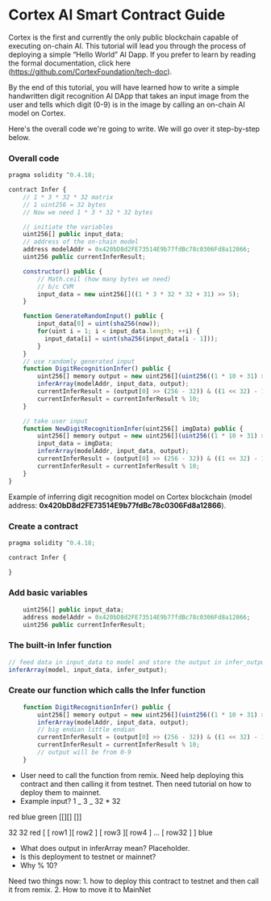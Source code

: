 # Cortex AI Smart Contract Guide

Cortex is the first and currently the only public blockchain capable of executing on-chain AI. This tutorial will lead you through the process of deploying a simple “Hello World” AI Dapp. If you prefer to learn by reading the formal documentation, click here (https://github.com/CortexFoundation/tech-doc).

By the end of this tutorial, you will have learned how to write a simple handwritten digit recognition AI DApp that takes an input image from the user and tells which digit (0-9) is in the image by calling an on-chain AI model on Cortex.

Here's the overall code we're going to write. We will go over it step-by-step below.

### Overall code

```javascript
pragma solidity ^0.4.18;

contract Infer {
    // 1 * 3 * 32 * 32 matrix
    // 1 uint256 = 32 bytes
    // Now we need 1 * 3 * 32 * 32 bytes

    // initiate the variables
    uint256[] public input_data;
    // address of the on-chain model
    address modelAddr = 0x420bD8d2FE73514E9b77fdBc78c0306Fd8a12866;
    uint256 public currentInferResult;

    constructor() public {
        // Math.ceil (how many bytes we need)
        // b/c CVM
        input_data = new uint256[]((1 * 3 * 32 * 32 + 31) >> 5);
    }

    function GenerateRandomInput() public {
        input_data[0] = uint(sha256(now));
        for(uint i = 1; i < input_data.length; ++i) {
          input_data[i] = uint(sha256(input_data[i - 1]));
        }
    }
    // use randomly generated input
    function DigitRecognitionInfer() public {
        uint256[] memory output = new uint256[](uint256((1 * 10 + 31) >> 5));
        inferArray(modelAddr, input_data, output);
        currentInferResult = (output[0] >> (256 - 32)) & ((1 << 32) - 1);
        currentInferResult = currentInferResult % 10;
    }

    // take user input
    function NewDigitRecognitionInfer(uint256[] imgData) public {
        uint256[] memory output = new uint256[](uint256((1 * 10 + 31) >> 5));
        input_data = imgData;
        inferArray(modelAddr, input_data, output);
        currentInferResult = (output[0] >> (256 - 32)) & ((1 << 32) - 1);
        currentInferResult = currentInferResult % 10;
    }
}


```

Example of inferring digit recognition model on Cortex blockchain (model address: **0x420bD8d2FE73514E9b77fdBc78c0306Fd8a12866**).

### Create a contract

```javascript
pragma solidity ^0.4.18;

contract Infer {

}
```

### Add basic variables

```javascript
    uint256[] public input_data;
    address modelAddr = 0x420bD8d2FE73514E9b77fdBc78c0306Fd8a12866;
    uint256 public currentInferResult;
```

### The built-in Infer function

```javascript
// feed data in input_data to model and store the output in infer_output
inferArray(model, input_data, infer_output);
```

### Create our function which calls the Infer function

```javascript
    function DigitRecognitionInfer() public {
        uint256[] memory output = new uint256[](uint256((1 * 10 + 31) >> 5));
        inferArray(modelAddr, input_data, output);
        // big endian little endian
        currentInferResult = (output[0] >> (256 - 32)) & ((1 << 32) - 1);
        currentInferResult = currentInferResult % 10;
        // output will be from 0-9
    }
```

- User need to call the function from remix. Need help deploying this contract and then calling it from testnet. Then need tutorial on how to deploy them to mainnet.
- Example input? 1 _ 3 _ 32 \* 32

red blue green
[[][] []]

32 32
red [ [ row1 ][ row2 ] [ row3 ][ row4 ] ... [ row32 ] ]
blue

- What does output in inferArray mean? Placeholder.
- Is this deployment to testnet or mainnet?
- Why % 10?

Need two things now: 1. how to deploy this contract to testnet and then call it from remix. 2. How to move it to MainNet
